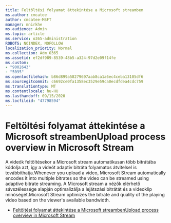 ```yaml
---
title: Feltöltési folyamat áttekintése a Microsoft streamben
ms.author: cmcatee
author: cmcatee-MSFT
manager: mnirkhe
ms.audience: Admin
ms.topic: article
ms.service: o365-administration
ROBOTS: NOINDEX, NOFOLLOW
localization_priority: Normal
ms.collection: Adm_O365
ms.assetid: ef2df989-8539-48b5-a324-97d2e09f14fe
ms.custom:
- "9002643"
- "5095"
ms.openlocfilehash: b86d899a58279697aab8ca1a6ec4ceba13105df6
ms.sourcegitcommit: c6692ce0fa1358ec3529e59ca0ecdfdea4cdc759
ms.translationtype: MT
ms.contentlocale: hu-HU
ms.lasthandoff: 09/15/2020
ms.locfileid: "47798594"
---
```

# <a name="upload-process-overview-in-microsoft-stream"></a><span data-ttu-id="5e202-102">Feltöltési folyamat áttekintése a Microsoft streamben</span><span class="sxs-lookup"><span data-stu-id="5e202-102">Upload process overview in Microsoft Stream</span></span>

<span data-ttu-id="5e202-103">A videók feltöltésekor a Microsoft stream automatikusan több bitrátába kódolja azt, így a videót adaptív bitráta folyamatos átvitelsel is továbbíthatja.</span><span class="sxs-lookup"><span data-stu-id="5e202-103">Whenever you upload a video, Microsoft Stream automatically encodes it into multiple bitrates so the video can be streamed using adaptive bitrate streaming.</span></span> <span data-ttu-id="5e202-104">A Microsoft stream a nézők elérhető sávszélessége alapján optimalizálja a lejátszási bitrátát és a videoklip minőségét.</span><span class="sxs-lookup"><span data-stu-id="5e202-104">Microsoft Stream optimizes the bitrate and quality of the playing video based on the viewer's available bandwidth.</span></span>

- [<span data-ttu-id="5e202-105">Feltöltési folyamat áttekintése a Microsoft streamben</span><span class="sxs-lookup"><span data-stu-id="5e202-105">Upload process overview in Microsoft Stream</span></span>](https://docs.microsoft.com/stream/upload-process-overview)
